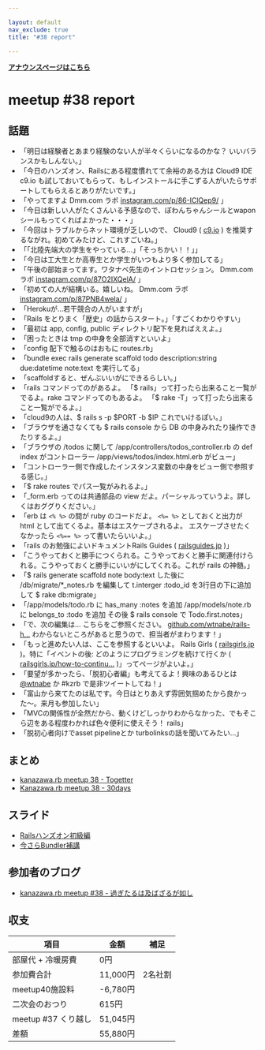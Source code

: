 ```yaml
---

layout: default
nav_exclude: true
title: "#38 report"

---
```


<p> <a href="../"><strong>アナウンスページはこちら</strong></a></p>

meetup #38 report
==================

話題
----

-   「明日は経験者とあまり経験のない人が半々くらいになるのかな？ いいバランスかもしんない。」
-   「今日のハンズオン、Railsにある程度慣れてて余裕のある方は Cloud9 IDE c9.io も試しておいてもらって、もしインストールに手こずる人がいたらサポートしてもらえるとありがたいです。」
-   「やってますよ Dmm.com ラボ [instagram.com/p/86-IClQep9/](https://instagram.com/p/86-IClQep9/) 」
-   「今日は新しい人がたくさんいる予感なので、ぽわんちゃんシールとwaponシールもってくればよかった・・・」
-   「今回はトラブルからネット環境が乏しいので、 Cloud9 ( [c9.io](https://c9.io/) ) を推奨するながれ。初めてみたけど、これすごいね。」
-   「「北陸先端大の学生をやっている…」「そっちかい！！」」
-   「今日は工大生とか高専生とか学生がいつもより多く参加してる」
-   「午後の部始まってます。ワタナベ先生のイントロセッション。 Dmm.com ラボ [instagram.com/p/87O2IXQelA/](https://instagram.com/p/87O2IXQelA/) 」
-   「初めての人が結構いる。嬉しいね。 Dmm.com ラボ [instagram.com/p/87PNB4wela/](https://instagram.com/p/87PNB4wela/) 」
-   「Herokuが…若干競合の人がいますが」
-   「Rails をとりまく「歴史」の話からスタート。」「すごくわかりやすい」
-   「最初は app, config, public ディレクトリ配下を見ればええよ。」
-   「困ったときは tmp の中身を全部消すといいよ」
-   「config 配下で触るのはおもに routes.rb」
-   「bundle exec rails generate scaffold todo description:string due:datetime note:text を実行してる」
-   「scaffoldすると、ぜんぶいいがにできるらしい。」
-   「rails コマンドってのがあるよ。 「\$ rails」って打ったら出来ること一覧がでるよ。rake コマンドってのもあるよ。 「\$ rake -T」って打ったら出来ること一覧がでるよ。」
-   「cloud9の人は、\$ rails s -p \$PORT -b \$IP これでいけるぽい。」
-   「ブラウザを通さなくても \$ rails console から DB の中身みれたり操作できたりするよ。」
-   「ブラウザの <URL>/todos に関して /app/controllers/todos\_controller.rb の def index がコントローラー /app/views/todos/index.html.erb がビュー」
-   「コントローラー側で作成したインスタンス変数の中身をビュー側で参照する感じ。」
-   「\$ rake routes でパス一覧がみれるよ。」
-   「\_form.erb ってのは共通部品の view だよ。パーシャルっていうよ。詳しくはおググりください。」
-   「erb は `<% %>` の間が ruby のコードだよ。 `<%= %>` としておくと出力が html として出てくるよ。基本はエスケープされるよ。 エスケープさせたくなかったら `<%== %>` って書いたらいいよ。」
-   「rails のお勉強によいドキュメントRails Guides ( [railsguides.jp](http://railsguides.jp/) )」
-   「こうやっておくと勝手につくられる。こうやっておくと勝手に関連付けられる。こうやっておくと勝手にいいがにしてくれる。これが rails の神髄。」
-   「\$ rails generate scaffold note body:text した後に /db/migrate/*\_notes.rb を編集して t.interger :todo\_id を3行目の下に追加して \$ rake db:migrate」
-   「/app/models/todo.rb に has\_many :notes を追加 /app/models/note.rb に belongs\_to :todo を追加 その後 \$ rails console で Todo.first.notes」
-   「で、次の編集は… こちらをご参照ください。 [github.com/wtnabe/rails-h…](https://github.com/wtnabe/rails-handson-todosample/commit/98f1090ca110147593a49d61340410018e5bc42f) わからないところがあると思うので、担当者がまわります！」
-   「もっと進めたい人は、ここを参照するといいよ。 Rails Girls ( [railsgirls.jp](http://railsgirls.jp/) )。特に「イベントの後: どのようにプログラミングを続けて行くか ( [railsgirls.jp/how-to-continu…](http://railsgirls.jp/how-to-continue-with-programming/) )」ってページがよいよ。」
-   「要望が多かったら、「脱初心者編」も考えてるよ！興味のあるひとは [@wtnabe](https://twitter.com/wtnabe) か #kzrb で是非ツイートしてね！」
-   「富山から来てたのは私です。今日はとりあえず雰囲気掴めたから良かった〜。来月も参加したい」
-   「MVCの関係性が全然だから、動くけどしっかりわからなかった、でもそこら辺をある程度わかれば色々便利に使えそう！ rails」
-   「脱初心者向けでasset pipelineとか turbolinksの話を聞いてみたい…」

まとめ
------

-   [kanazawa.rb meetup 38 - Togetter](http://togetter.com/li/888277)
-   [Kanazawa.rb meetup 38 - 30days](http://30d.jp/kzrb/28)

スライド
--------

-   [Railsハンズオン初級編](https://speakerdeck.com/wtnabe/hello-rails-and-more)
-   [今さらBundler補講](https://speakerdeck.com/wtnabe/afresh-bundler-extra-lesson)

参加者のブログ
--------------

-   [kanazawa.rb meetup #38 - 過ぎたるは及ばざるが如し](http://cotton-desu.hatenablog.com/entry/2015/10/18/232408)

収支
----

 | 項目                   | 金額       | 補足      |
 | ---------------------- | ---------- | --------- |
 | 部屋代 + 冷暖房費      | 0円        |           |
 | 参加費合計             | 11,000円   | 2名社割   |
 | meetup40施設料         | -6,780円   |           |
 | 二次会のおつり         | 615円      |           |
 | meetup #37 くり越し    | 51,045円   |           |
 | 差額                   | 55,880円   |           |


